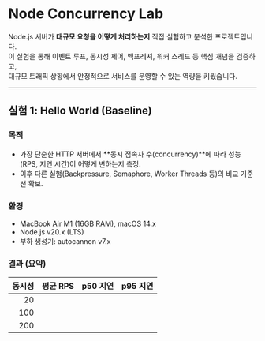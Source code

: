 # Node Concurrency Lab

Node.js 서버가 **대규모 요청을 어떻게 처리하는지** 직접 실험하고 분석한 프로젝트입니다.  
이 실험을 통해 이벤트 루프, 동시성 제어, 백프레셔, 워커 스레드 등 핵심 개념을 검증하고,  
대규모 트래픽 상황에서 안정적으로 서비스를 운영할 수 있는 역량을 키웠습니다.

---

## 실험 1: Hello World (Baseline)

### 목적
- 가장 단순한 HTTP 서버에서 **동시 접속자 수(concurrency)**에 따라 성능(RPS, 지연 시간)이 어떻게 변하는지 측정.  
- 이후 다른 실험(Backpressure, Semaphore, Worker Threads 등)의 비교 기준선 확보.  

### 환경
- MacBook Air M1 (16GB RAM), macOS 14.x  
- Node.js v20.x (LTS)  
- 부하 생성기: autocannon v7.x  

### 결과 (요약)
| 동시성 | 평균 RPS | p50 지연 | p95 지연 |
|------:|---------:|---------:|---------:|
| 20    |      |      |      |
| 100   |      |      |      |
| 200   |      |      |      |
